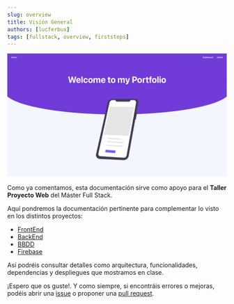 ```yaml
---
slug: overview
title: Visión General
authors: [lucferbux]
tags: [fullstack, overview, firststeps]
---
```


![Overview Docs](./threepoints-blog-banner.png)

Como ya comentamos, esta documentación sirve como apoyo para el **Taller Proyecto Web** del Máster Full Stack.

Aquí pondremos la documentación pertinente para complementar lo visto en los distintos proyectos:

* [FrontEnd](https://github.com/lucferbux/Taller-FrontEnd)
* [BackEnd](https://github.com/lucferbux/Taller-Backend)
* [BBDD](https://github.com/lucferbux/Taller-BBDD)
* [Firebase](https://github.com/lucferbux/Taller-Firebase)

Así podréis consultar detalles como arquitectura, funcionalidades, dependencias y despliegues que mostramos en clase.

¡Espero que os guste!. Y como siempre, si encontráis errores o mejoras, podéis abrir una [issue](https://github.com/lucferbux/Taller-Docusaurus/issues) o proponer una [pull request](https://github.com/lucferbux/Taller-Docusaurus/pulls).
